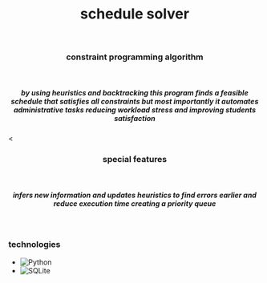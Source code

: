 <h1 align="center">schedule solver</h1>
<br>
<h3 align="center">constraint programming algorithm</h3>
<br>
<h5 align="center">
  by using heuristics and backtracking this program finds a feasible schedule that satisfies all constraints
  but most importantly it automates administrative tasks reducing workload stress and improving students satisfaction
</h5>
<<br>
<h3 align="center">special features</h3>
<br>
<h5 align="center">
  infers new information and updates heuristics to find errors earlier and reduce execution time creating a priority queue
</h5>
<br>

### technologies

- ![Python](https://img.shields.io/badge/python-3670A0?style=for-the-badge&logo=python&logoColor=ffdd54)
- ![SQLite](https://img.shields.io/badge/Sqlite-003B57?style=for-the-badge&logo=sqlite&logoColor=white)